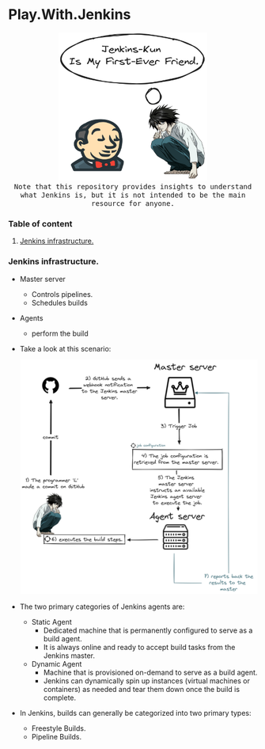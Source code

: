# Play.With.Jenkins



<p align="center">
  <img src="assets/Jenkins-Kun.png"  width="300px" height="300px">
  <br>
   <samp>
    Note that this repository provides insights to understand what Jenkins is, but it is not intended to be the main resource for anyone.
  </samp>  
</p>



### Table of content

1. [Jenkins infrastructure.](#desc0)
 

<a name="desc0"></a>
### Jenkins infrastructure.

- Master server
   - Controls pipelines.
   - Schedules builds
- Agents
   - perform the build
-  Take a look at this scenario:

   <img alt="Intro" src="assets/Intro.png">
- The two primary categories of Jenkins agents are:
  - Static Agent
    - Dedicated machine that is permanently configured to serve as a build agent.
    - It is always online and ready to accept build tasks from the Jenkins master.
  - Dynamic Agent
    - Machine that is provisioned on-demand to serve as a build agent.
    - Jenkins can dynamically spin up instances (virtual machines or containers) as needed and tear them down once the build is complete.
- In Jenkins, builds can generally be categorized into two primary types:
   - Freestyle Builds.
   - Pipeline Builds.
